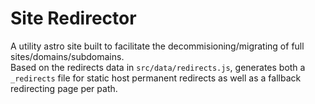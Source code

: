 # Site Redirector

A utility astro site built to facilitate the decommisioning/migrating of full sites/domains/subdomains.  
Based on the redirects data in `src/data/redirects.js`, generates both a `_redirects` file for static host permanent redirects as well as a fallback redirecting page per path.  
